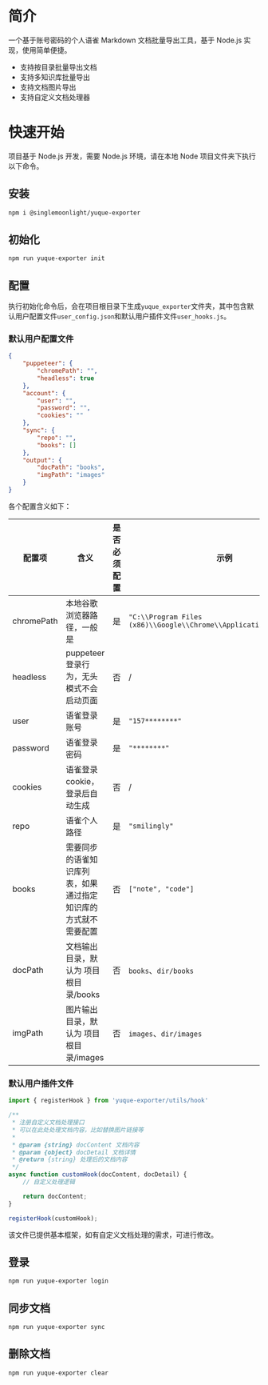 # 简介

一个基于账号密码的个人语雀 Markdown 文档批量导出工具，基于 Node.js 实现，使用简单便捷。

- 支持按目录批量导出文档
- 支持多知识库批量导出
- 支持文档图片导出
- 支持自定义文档处理器

# 快速开始

项目基于 Node.js 开发，需要 Node.js 环境，请在本地 Node 项目文件夹下执行以下命令。

## 安装

```bash
npm i @singlemoonlight/yuque-exporter
```

## 初始化

```bash
npm run yuque-exporter init
```

## 配置

执行初始化命令后，会在项目根目录下生成`yuque_exporter`文件夹，其中包含默认用户配置文件`user_config.json`和默认用户插件文件`user_hooks.js`。

### 默认用户配置文件

```json
{
    "puppeteer": {
        "chromePath": "",
        "headless": true
    },
    "account": {
        "user": "",
        "password": "",
        "cookies": ""
    },
    "sync": {
        "repo": "",
        "books": []
    },
    "output": {
        "docPath": "books",
        "imgPath": "images"
    }
}
```

各个配置含义如下：

| 配置项     | 含义                                                         | 是否必须配置 | 示例                                                         |
| ---------- | ------------------------------------------------------------ | ------------ | ------------------------------------------------------------ |
| chromePath | 本地谷歌浏览器路径，一般是                                   | 是           | `"C:\\Program Files (x86)\\Google\\Chrome\\Application\\chrome.exe"` |
| headless   | puppeteer登录行为，无头模式不会启动页面                      | 否           | /                                                            |
| user       | 语雀登录账号                                                 | 是           | `"157********"`                                              |
| password   | 语雀登录密码                                                 | 是           | `"********"`                                                 |
| cookies    | 语雀登录cookie，登录后自动生成                               | 否           | /                                                            |
| repo       | 语雀个人路径                                                 | 是           | `"smilingly"`                                                |
| books      | 需要同步的语雀知识库列表，如果通过指定知识库的方式就不需要配置 | 否           | `["note", "code"]`                                           |
| docPath    | 文档输出目录，默认为 项目根目录/books                        | 否           | `books`、`dir/books`                                         |
| imgPath    | 图片输出目录，默认为 项目根目录/images                       | 否           | `images`、`dir/images`                                       |

### 默认用户插件文件

```javascript
import { registerHook } from 'yuque-exporter/utils/hook'

/**
 * 注册自定义文档处理接口
 * 可以在此处处理文档内容，比如替换图片链接等
 * 
 * @param {string} docContent 文档内容
 * @param {object} docDetail 文档详情
 * @return {string} 处理后的文档内容
 */
async function customHook(docContent, docDetail) {
    // 自定义处理逻辑

    return docContent;
}

registerHook(customHook);
```

该文件已提供基本框架，如有自定义文档处理的需求，可进行修改。

## 登录

```bash
npm run yuque-exporter login
```

## 同步文档

```bash
npm run yuque-exporter sync
```

## 删除文档

```bash
npm run yuque-exporter clear
```

